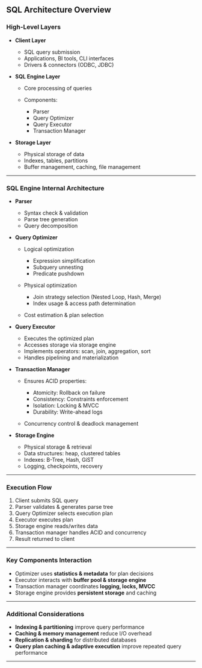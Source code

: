 ## **SQL Architecture Overview**

### **High-Level Layers**

* **Client Layer**

  * SQL query submission
  * Applications, BI tools, CLI interfaces
  * Drivers & connectors (ODBC, JDBC)
* **SQL Engine Layer**

  * Core processing of queries
  * Components:

    * Parser
    * Query Optimizer
    * Query Executor
    * Transaction Manager
* **Storage Layer**

  * Physical storage of data
  * Indexes, tables, partitions
  * Buffer management, caching, file management

---

### **SQL Engine Internal Architecture**

* **Parser**

  * Syntax check & validation
  * Parse tree generation
  * Query decomposition
* **Query Optimizer**

  * Logical optimization

    * Expression simplification
    * Subquery unnesting
    * Predicate pushdown
  * Physical optimization

    * Join strategy selection (Nested Loop, Hash, Merge)
    * Index usage & access path determination
  * Cost estimation & plan selection
* **Query Executor**

  * Executes the optimized plan
  * Accesses storage via storage engine
  * Implements operators: scan, join, aggregation, sort
  * Handles pipelining and materialization
* **Transaction Manager**

  * Ensures ACID properties:

    * Atomicity: Rollback on failure
    * Consistency: Constraints enforcement
    * Isolation: Locking & MVCC
    * Durability: Write-ahead logs
  * Concurrency control & deadlock management
* **Storage Engine**

  * Physical storage & retrieval
  * Data structures: heap, clustered tables
  * Indexes: B-Tree, Hash, GiST
  * Logging, checkpoints, recovery

---

### **Execution Flow**

1. Client submits SQL query
2. Parser validates & generates parse tree
3. Query Optimizer selects execution plan
4. Executor executes plan
5. Storage engine reads/writes data
6. Transaction manager handles ACID and concurrency
7. Result returned to client

---

### **Key Components Interaction**

* Optimizer uses **statistics & metadata** for plan decisions
* Executor interacts with **buffer pool & storage engine**
* Transaction manager coordinates **logging, locks, MVCC**
* Storage engine provides **persistent storage** and caching

---

### **Additional Considerations**

* **Indexing & partitioning** improve query performance
* **Caching & memory management** reduce I/O overhead
* **Replication & sharding** for distributed databases
* **Query plan caching & adaptive execution** improve repeated query performance

---
